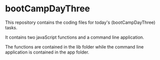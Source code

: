 # bootCampDayThree
This repository contains the coding files for today's (bootCampDayThree) tasks.

It contains two javaScript functions and a command line application.

The functions are contained in the lib folder while the command line application is contained in the app folder.
